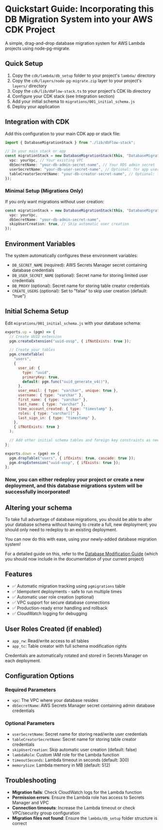 # Quickstart Guide: Incorporating this DB Migration System into your AWS CDK Project

A simple, drag-and-drop database migration system for AWS Lambda projects using node-pg-migrate.

## Quick Setup

1. Copy the `cdk/lambda/db_setup` folder to your project's `lambda/` directory
2. Copy the `cdk/layers/node-pg-migrate.zip` layer to your project's `layers/` directory
3. Copy the `cdk/lib/dbFlow-stack.ts` to your project's CDK lib directory
4. Configure your CDK stack (see Integration section)
5. Add your initial schema to `migrations/001_initial_schema.js`
6. Deploy your application

## Integration with CDK

Add this configuration to your main CDK app or stack file:

```typescript
import { DatabaseMigrationStack } from "./lib/dbFlow-stack";

// In your main stack or app
const migrationStack = new DatabaseMigrationStack(this, "DatabaseMigrations", {
  vpc: yourVpc, // Your existing VPC
  dbSecretName: "your-db-admin-secret-name", // Your RDS admin secret
  userSecretName: "your-db-user-secret-name", // Optional: for app user
  tableCreatorSecretName: "your-db-creator-secret-name", // Optional: for table creator
});
```

### Minimal Setup (Migrations Only)

If you only want migrations without user creation:

```typescript
const migrationStack = new DatabaseMigrationStack(this, "DatabaseMigrations", {
  vpc: yourVpc,
  dbSecretName: "your-db-admin-secret-name",
  skipUserCreation: true, // Skip automatic user creation
});
```

## Environment Variables

The system automatically configures these environment variables:

- `DB_SECRET_NAME` (required): AWS Secrets Manager secret containing database credentials
- `DB_USER_SECRET_NAME` (optional): Secret name for storing limited user credentials
- `DB_PROXY` (optional): Secret name for storing table creator credentials
- `CREATE_USERS` (optional): Set to "false" to skip user creation (default: "true")

## Initial Schema Setup

Edit `migrations/001_initial_schema.js` with your database schema:

```javascript
exports.up = (pgm) => {
  // Create UUID extension
  pgm.createExtension("uuid-ossp", { ifNotExists: true });

  // Create your tables
  pgm.createTable(
    "users",
    {
      user_id: {
        type: "uuid",
        primaryKey: true,
        default: pgm.func("uuid_generate_v4()"),
      },
      user_email: { type: "varchar", unique: true },
      username: { type: "varchar" },
      first_name: { type: "varchar" },
      last_name: { type: "varchar" },
      time_account_created: { type: "timestamp" },
      roles: { type: "varchar[]" },
      last_sign_in: { type: "timestamp" },
    },
    { ifNotExists: true }
  );

  // Add other initial schema tables and foreign key constraints as needed
};

exports.down = (pgm) => {
  pgm.dropTable("users", { ifExists: true, cascade: true });
  pgm.dropExtension("uuid-ossp", { ifExists: true });
};
```

### Now, you can either redeploy your project or create a new deployment, and this database migrations system will be successfully incorporated!

## Altering your schema

To take full advantage of database migrations, you should be able to alter your database schema without having to create a full, new deployment; you should only need to redeploy to an existing deployment.

You can now do this with ease, using your newly-added database migration system!

For a detailed guide on this, refer to the [Database Modification Guide](./databaseModificationGuide.md) (which you should now include in the documentation of your current project)

## Features

- ✅ Automatic migration tracking using `pgmigrations` table
- ✅ Idempotent deployments - safe to run multiple times
- ✅ Automatic user role creation (optional)
- ✅ VPC support for secure database connections
- ✅ Production-ready error handling and rollback
- ✅ CloudWatch logging for debugging

## User Roles Created (if enabled)

- `app_rw`: Read/write access to all tables
- `app_tc`: Table creator with full schema modification rights

Credentials are automatically rotated and stored in Secrets Manager on each deployment.

## Configuration Options

### Required Parameters

- `vpc`: The VPC where your database resides
- `dbSecretName`: AWS Secrets Manager secret containing admin database credentials

### Optional Parameters

- `userSecretName`: Secret name for storing read/write user credentials
- `tableCreatorSecretName`: Secret name for storing table creator credentials
- `skipUserCreation`: Skip automatic user creation (default: false)
- `lambdaRole`: Custom IAM role for the Lambda function
- `timeoutSeconds`: Lambda timeout in seconds (default: 300)
- `memorySize`: Lambda memory in MB (default: 512)

## Troubleshooting

- **Migration fails**: Check CloudWatch logs for the Lambda function
- **Permission errors**: Ensure the Lambda role has access to Secrets Manager and VPC
- **Connection timeouts**: Increase the Lambda timeout or check VPC/security group configuration
- **Migration files not found**: Ensure the `lambda/db_setup` folder structure is correct